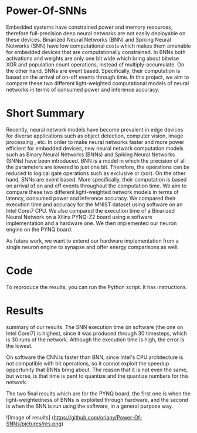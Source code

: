 # Power-Of-SNNs
Embedded systems have constrained power and memory resources, therefore full-precision deep neural networks are not easily deployable on these devices. Binarized Neural Networks (BNN) and Spiking Neural Networks (SNN) have low computational costs which makes them amenable for embedded devices that are computationally constrained.  In BNNs both activations and weights are only one bit wide which bring about bitwise XOR and population count operations, instead of multiply-accumulate. On the other hand, SNNs are event based. Specifically, their computation is based on the arrival of on-off events through time.  In this project, we aim to compare these two different light-weighted computational models of neural networks in terms of consumed power and inference accuracy.

# Short Summary
Recently, neural network models have become prevalent in edge devices for diverse applications such as object detection, computer vision, image processing , etc. In order to make neural networks faster and more power efficient for embedded devices, new neural network computation models such as Binary Neural Networks (BNNs) and Spiking Neural Networks (SNNs) have been introduced. BNN is a model in which the precision of all the parameters are lowered to just one bit. Therefore, the operations can be reduced to logical gate operations such as exclusive or (xor). On the other hand, SNNs are event based. More specifically, their computation is based on arrival of on and off events throughout the computation time. We aim to compare these two different light-weighted network models in terms of latency, consumed power and inference accuracy. We compared their execution time and accuracy for the MNIST dataset using software on an Intel Corei7 CPU. We also compared the execution time of a Binarized Neural Network on a Xilinx PYNQ-Z2 board using a software implementation and a hardware one. We then implemented our neuron engine on the PYNQ board.

As future work, we want to extend our hardware implementation from a single neuron engine to synapse and offer energy comparisons as well. 

# Code
 To reproduce the results, you can run the Python script. It has instructions.

# Results
summary of our results. The SNN execution time on software (the one on Intel Corei7) is highest, since it was produced through 30 timesteps, which is 30 runs of the network. Although the execution time is high, the error is the lowest. 


On software the CNN is faster than BNN, since Intel's CPU architecture is not compatible with bit operations, so it cannot exploit the speedup opportunity that BNNs bring about. The reason that it is not even the same, but worse, is that time is pent to quantize and the quantize numbers for this network. 


The two final results which are for the PYNQ board, the first one is when the light-weightedness of BNNs is exploited through hardware, and the second is when the BNN is run using the software, in a general purpose way. 


![Image of results]
(https://github.com/oriany/Power-Of-SNNs/pictures/res.png)

